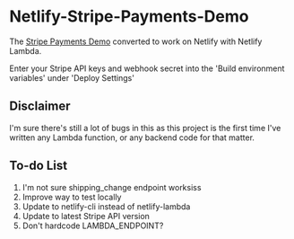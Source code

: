 # Netlify-Stripe-Payments-Demo

The [Stripe Payments Demo](stripe-payments-demo) converted to work on Netlify with Netlify Lambda. 



Enter your Stripe API keys and webhook secret into the 'Build environment variables' under 'Deploy Settings'



## Disclaimer

I'm sure there's still a lot of bugs in this as this project is the first time I've written any Lambda function, or any backend code for that matter. 

## To-do List

1. I'm not sure shipping_change endpoint worksiss
2. Improve way to test locally
3. Update to netlify-cli instead of netlify-lambda
4. Update to latest Stripe API version
5. Don't hardcode LAMBDA_ENDPOINT?